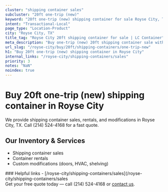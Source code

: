 ```yaml
---
cluster: "shipping container sales"
subcluster: "20ft one-trip (new)"
keyword: "20ft one-trip (new) shipping container for sale Royse City, TX"
intent: "Transactional-Local"
page_type: "Location-Product"
city: "Royse City, TX"
title_tag: "Royse City 20ft shipping container for sale | LC Container"
meta_description: "Buy one-trip (new) 20ft shipping container sale with local delivery in Royse City, TX. LC Container — local Since 2003. Request a fast quote today."
url_slug: "/royse-city/buy/20ft/shipping-containers/one-trip-new"
h1: "Buy 20ft one-trip (new) shipping container in Royse City"
internal_links: "/royse-city/shipping-containers/sales"
priority: 3
notes: "NaN"
noindex: true
---
```


# Buy 20ft one-trip (new) shipping container in Royse City

We provide shipping container sales, rentals, and modifications in Royse City, TX. Call (214) 524-4168 for a fast quote.

## Our Inventory & Services
- Shipping container sales
- Container rentals
- Custom modifications (doors, HVAC, shelving)

<div data-section="internal-links">
### Helpful links
- [/royse-city/shipping-containers/sales](/royse-city/shipping-containers/sales
</div>

<div data-section="cta">
Get your free quote today — call (214) 524-4168 or <a href="/contact">contact us</a>.
</div>

<script type="application/ld+json">{"@context":"https://schema.org","@type":"FAQPage","mainEntity":[{"@type":"Question","name":"How much does delivery cost in Royse City, TX?","acceptedAnswer":{"@type":"Answer","text":"Delivery costs vary by distance and container size. Most deliveries in Royse City, TX range from $150-$300. Call (214) 524-4168 for an exact quote based on your specific location."}},{"@type":"Question","name":"Do you offer financing or payment plans?","acceptedAnswer":{"@type":"Answer","text":"We accept major credit cards, checks, and can discuss commercial terms for bulk purchases. Call (214) 524-4168 to discuss options."}},{"@type":"Question","name":"Can you customize containers in Royse City, TX?","acceptedAnswer":{"@type":"Answer","text":"Yes — we perform modifications like doors, HVAC, insulation, and shelving. Request a custom quote at (214) 524-4168 or via our contact form."}}]}</script>
